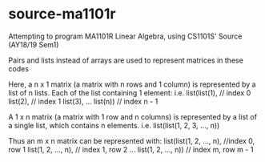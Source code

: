 # source-ma1101r
Attempting to program MA1101R Linear Algebra, using CS1101S' Source (AY18/19 Sem1)

Pairs and lists instead of arrays are used to represent matrices in these codes

Here, a n x 1 matrix (a matrix with n rows and 1 column) is represented by a list of n lists. Each of the list containing 1 element:
i.e. 
list(list(1), // index 0
     list(2), // index 1
     list(3),
     ...
     list(n)) // index n - 1
     
A 1 x n matrix (a matrix with 1 row and n columns) is represented by a list of a single list, which contains n elements. 
i.e.
list(list(1, 2, 3, ..., n))

Thus an m x n matrix can be represented with:
list(list(1, 2, ..., n), //index 0, row 1
     list(1, 2, ..., n), // index 1, row 2
     ...
     list(1, 2, ..., n)) // index m, row m - 1